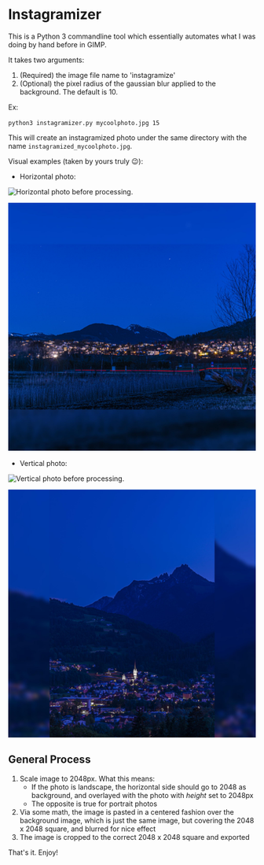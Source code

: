 # Instagramizer

This is a Python 3 commandline tool which essentially automates what I was doing by hand before in GIMP. 

It takes two arguments: 

1. (Required) the image file name to 'instagramize' 
2. (Optional) the pixel radius of the gaussian blur applied to the background. The default is 10. 

Ex:

`python3 instagramizer.py mycoolphoto.jpg 15`

This will create an instagramized photo under the same directory with the name `instagramized_mycoolphoto.jpg`.

Visual examples (taken by yours truly :wink:):

- Horizontal photo:

![Horizontal photo before processing.](./src/images/horizontal.jpg)

![Horizontal photo after processing.](./src/images/instagramize_horizontal.jpg)

- Vertical photo:

![Vertical photo before processing.](./src/images/vertical.jpg)

![Vertical photo after processing.](./src/images/instagramize_vertical.jpg)

## General Process

1. Scale image to 2048px. What this means: 
    - If the photo is landscape, the horizontal side should go to 2048 as background, and overlayed with the photo with _height_ set to 2048px
    - The opposite is true for portrait photos
2. Via some math, the image is pasted in a centered fashion over the background image, which is just the same image, but covering the 2048 x 2048 square, and blurred for nice effect
3. The image is cropped to the correct 2048 x 2048 square and exported

That's it. Enjoy!